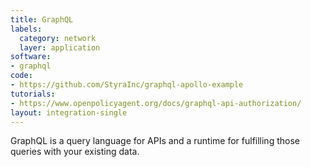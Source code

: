 ```yaml
---
title: GraphQL
labels:
  category: network
  layer: application
software:
- graphql
code:
- https://github.com/StyraInc/graphql-apollo-example
tutorials:
- https://www.openpolicyagent.org/docs/graphql-api-authorization/
layout: integration-single
---
```

GraphQL is a query language for APIs and a runtime for fulfilling those queries with your existing data.

